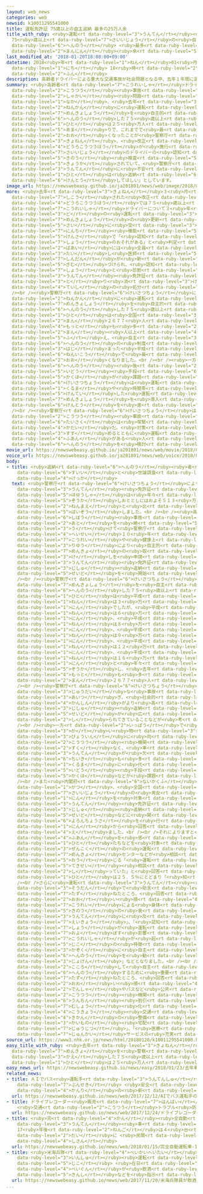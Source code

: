 ```yaml
---
layout: web_news
categories: web
newsid: k10011295541000
title: 運転免許証 75歳以上の自主返納 最多の25万人余
title_with_ruby: <ruby>運転<rt data-ruby-level="3">うんてん</rt></ruby><ruby>免許証<rt data-ruby-level="7">めんきょしょう</rt></ruby>
  75<ruby>歳以上<rt data-ruby-level="7">さいいじょう</rt></ruby>の<ruby>自主<rt data-ruby-level="3">じしゅ</rt></ruby><ruby>返納<rt
  data-ruby-level="6">へんのう</rt></ruby> <ruby>最多<rt data-ruby-level="4">さいた</rt></ruby>の25<ruby>万人<rt
  data-ruby-level="2">まんにん</rt></ruby><ruby>余<rt data-ruby-level="5">よ</rt></ruby>
last_modified_at: '2018-01-20T18:08:00+09:00'
datetime: 2018<ruby>年<rt data-ruby-level="1">ねん</rt></ruby>01<ruby>月<rt data-ruby-level="1">がつ</rt></ruby>20<ruby>日<rt
  data-ruby-level="1">にち</rt></ruby> 18<ruby>時<rt data-ruby-level="2">じ</rt></ruby>08<ruby>分<rt
  data-ruby-level="2">ふん</rt></ruby>
description: 高齢者ドライバーによる重大な交通事故が社会問題となる中、去年１年間に運転免許証を自主的に返納した７５歳以上の人は２５万人余りで、これまでで最も多くなったことが警察庁のまとめでわかりました。去年、改正道路交通法が施行され７５歳以上のドライバーの認知機能検査が強化されていて、警察庁は「運転に不安がある人は返納を検討してほしい」としています。
summary: <ruby>高齢者<rt data-ruby-level="7">こうれいしゃ</rt></ruby>ドライバーによる<ruby>重大<rt data-ruby-level="3">じゅうだい</rt></ruby>な<ruby>交通<rt
  data-ruby-level="2">こうつう</rt></ruby><ruby>事故<rt data-ruby-level="5">じこ</rt></ruby>が<ruby>社会<rt
  data-ruby-level="2">しゃかい</rt></ruby><ruby>問題<rt data-ruby-level="3">もんだい</rt></ruby>となる<ruby>中<rt
  data-ruby-level="1">なか</rt></ruby>、<ruby>去年<rt data-ruby-level="3">きょねん</rt></ruby>１<ruby>年間<rt
  data-ruby-level="2">ねんかん</rt></ruby>に<ruby>運転<rt data-ruby-level="3">うんてん</rt></ruby><ruby>免許証<rt
  data-ruby-level="7">めんきょしょう</rt></ruby>を<ruby>自主的<rt data-ruby-level="4">じしゅてき</rt></ruby>に<ruby>返納<rt
  data-ruby-level="6">へんのう</rt></ruby>した７５<ruby>歳以上<rt data-ruby-level="7">さいいじょう</rt></ruby>の<ruby>人<rt
  data-ruby-level="1">ひと</rt></ruby>は２５<ruby>万人<rt data-ruby-level="2">まんにん</rt></ruby><ruby>余<rt
  data-ruby-level="5">あま</rt></ruby>りで、これまでで<ruby>最<rt data-ruby-level="4">もっと</rt></ruby>も<ruby>多<rt
  data-ruby-level="2">おお</rt></ruby>くなったことが<ruby>警察庁<rt data-ruby-level="6">けいさつちょう</rt></ruby>のまとめでわかりました。<ruby>去年<rt
  data-ruby-level="3">きょねん</rt></ruby>、<ruby>改正<rt data-ruby-level="4">かいせい</rt></ruby><ruby>道路交通法<rt
  data-ruby-level="4">どうろこうつうほう</rt></ruby>が<ruby>施行<rt data-ruby-level="7">しこう</rt></ruby>され７５<ruby>歳以上<rt
  data-ruby-level="7">さいいじょう</rt></ruby>のドライバーの<ruby>認知<rt data-ruby-level="7">にんち</rt></ruby><ruby>機能<rt
  data-ruby-level="5">きのう</rt></ruby><ruby>検査<rt data-ruby-level="5">けんさ</rt></ruby>が<ruby>強化<rt
  data-ruby-level="3">きょうか</rt></ruby>されていて、<ruby>警察庁<rt data-ruby-level="6">けいさつちょう</rt></ruby>は「<ruby>運転<rt
  data-ruby-level="3">うんてん</rt></ruby>に<ruby>不安<rt data-ruby-level="4">ふあん</rt></ruby>がある<ruby>人<rt
  data-ruby-level="1">ひと</rt></ruby>は<ruby>返納<rt data-ruby-level="6">へんのう</rt></ruby>を<ruby>検討<rt
  data-ruby-level="6">けんとう</rt></ruby>してほしい」としています。
image_url: https://newswebeasy.github.io/ja201801/news/web/image/2018/01/20/K10011295541_1801201207_1801201209_01_03.jpg
more: <ruby>去年<rt data-ruby-level="3">きょねん</rt></ruby>３<ruby>月<rt data-ruby-level="1">がつ</rt></ruby>に<ruby>施行<rt
  data-ruby-level="7">しこう</rt></ruby>された<ruby>改正<rt data-ruby-level="4">かいせい</rt></ruby><ruby>道路交通法<rt
  data-ruby-level="4">どうろこうつうほう</rt></ruby>では７５<ruby>歳以上<rt data-ruby-level="7">さいいじょう</rt></ruby>の<ruby>高齢者<rt
  data-ruby-level="7">こうれいしゃ</rt></ruby>ドライバーについて３<ruby>年<rt data-ruby-level="3">ねん</rt></ruby>に１<ruby>度<rt
  data-ruby-level="3">ど</rt></ruby>の<ruby>運転<rt data-ruby-level="3">うんてん</rt></ruby><ruby>免許証<rt
  data-ruby-level="7">めんきょしょう</rt></ruby>の<ruby>更新<rt data-ruby-level="7">こうしん</rt></ruby>の<ruby>際<rt
  data-ruby-level="5">さい</rt></ruby>に<ruby>受<rt data-ruby-level="3">う</rt></ruby>ける<ruby>認知<rt
  data-ruby-level="7">にんち</rt></ruby><ruby>機能<rt data-ruby-level="5">きのう</rt></ruby><ruby>検査<rt
  data-ruby-level="5">けんさ</rt></ruby>で「<ruby>認知<rt data-ruby-level="7">にんち</rt></ruby><ruby>症<rt
  data-ruby-level="7">しょう</rt></ruby>のおそれがある」と<ruby>判定<rt data-ruby-level="5">はんてい</rt></ruby>された<ruby>場合<rt
  data-ruby-level="2">ばあい</rt></ruby>には<ruby>全員<rt data-ruby-level="3">ぜんいん</rt></ruby>に<ruby>対<rt
  data-ruby-level="3">たい</rt></ruby>し<ruby>医師<rt data-ruby-level="5">いし</rt></ruby>による<ruby>診断<rt
  data-ruby-level="7">しんだん</rt></ruby>が<ruby>新<rt data-ruby-level="2">あら</rt></ruby>たに<ruby>義務<rt
  data-ruby-level="5">ぎむ</rt></ruby>づけられ、<ruby>認知<rt data-ruby-level="7">にんち</rt></ruby><ruby>症<rt
  data-ruby-level="7">しょう</rt></ruby>と<ruby>診断<rt data-ruby-level="7">しんだん</rt></ruby>されると<ruby>運転<rt
  data-ruby-level="3">うんてん</rt></ruby><ruby>免許証<rt data-ruby-level="7">めんきょしょう</rt></ruby>の<ruby>取<rt
  data-ruby-level="3">と</rt></ruby>り<ruby>消<rt data-ruby-level="3">け</rt></ruby>しまたは<ruby>停止<rt
  data-ruby-level="4">ていし</rt></ruby>の<ruby>処分<rt data-ruby-level="6">しょぶん</rt></ruby>となります。<br
  /><br /><ruby>警察庁<rt data-ruby-level="6">けいさつちょう</rt></ruby>によりますと、<ruby>去年<rt data-ruby-level="3">きょねん</rt></ruby>１<ruby>年間<rt
  data-ruby-level="2">ねんかん</rt></ruby>に<ruby>運転<rt data-ruby-level="3">うんてん</rt></ruby><ruby>免許証<rt
  data-ruby-level="7">めんきょしょう</rt></ruby>を<ruby>自主的<rt data-ruby-level="4">じしゅてき</rt></ruby>に<ruby>返納<rt
  data-ruby-level="6">へんのう</rt></ruby>した７５<ruby>歳以上<rt data-ruby-level="7">さいいじょう</rt></ruby>の<ruby>人<rt
  data-ruby-level="1">ひと</rt></ruby>は<ruby>全国<rt data-ruby-level="3">ぜんこく</rt></ruby>で２５<ruby>万<rt
  data-ruby-level="2">まん</rt></ruby>２６７７<ruby>人<rt data-ruby-level="1">にん</rt></ruby>で、これまでで<ruby>最<rt
  data-ruby-level="4">もっと</rt></ruby>も<ruby>多<rt data-ruby-level="2">おお</rt></ruby>かったおととしよりも９<ruby>万<rt
  data-ruby-level="2">まん</rt></ruby><ruby>人以上<rt data-ruby-level="4">にんいじょう</rt></ruby><ruby>増<rt
  data-ruby-level="5">ふ</rt></ruby>え、<ruby>自主<rt data-ruby-level="3">じしゅ</rt></ruby><ruby>返納<rt
  data-ruby-level="6">へんのう</rt></ruby>の<ruby>制度<rt data-ruby-level="5">せいど</rt></ruby>が<ruby>始<rt
  data-ruby-level="3">はじ</rt></ruby>まった<ruby>平成<rt data-ruby-level="4">へいせい</rt></ruby>１０<ruby>年以降<rt
  data-ruby-level="6">ねんいこう</rt></ruby>で<ruby>最<rt data-ruby-level="4">もっと</rt></ruby>も<ruby>多<rt
  data-ruby-level="2">おお</rt></ruby>くなりました。<br /><br /><ruby>一方<rt data-ruby-level="2">いっぽう</rt></ruby>で<ruby>返納<rt
  data-ruby-level="6">へんのう</rt></ruby><ruby>後<rt data-ruby-level="2">ご</rt></ruby>の<ruby>移動<rt
  data-ruby-level="5">いどう</rt></ruby><ruby>手段<rt data-ruby-level="6">しゅだん</rt></ruby>の<ruby>確保<rt
  data-ruby-level="5">かくほ</rt></ruby>が<ruby>課題<rt data-ruby-level="4">かだい</rt></ruby>となっていて、<ruby>警察庁<rt
  data-ruby-level="6">けいさつちょう</rt></ruby>は<ruby>運転<rt data-ruby-level="3">うんてん</rt></ruby>できる<ruby>車<rt
  data-ruby-level="1">くるま</rt></ruby>や<ruby>時間帯<rt data-ruby-level="4">じかんたい</rt></ruby>などを<ruby>限定<rt
  data-ruby-level="5">げんてい</rt></ruby>した<ruby>運転<rt data-ruby-level="3">うんてん</rt></ruby><ruby>免許証<rt
  data-ruby-level="7">めんきょしょう</rt></ruby>を<ruby>導入<rt data-ruby-level="5">どうにゅう</rt></ruby>するかどうかなどについても<ruby>検討<rt
  data-ruby-level="6">けんとう</rt></ruby>を<ruby>進<rt data-ruby-level="3">すす</rt></ruby>めています。<br
  /><br /><ruby>警察庁<rt data-ruby-level="6">けいさつちょう</rt></ruby>は「<ruby>高齢者<rt data-ruby-level="7">こうれいしゃ</rt></ruby>ドライバーの<ruby>交通<rt
  data-ruby-level="2">こうつう</rt></ruby><ruby>事故<rt data-ruby-level="5">じこ</rt></ruby><ruby>対策<rt
  data-ruby-level="6">たいさく</rt></ruby>は<ruby>喫緊<rt data-ruby-level="7">きっきん</rt></ruby>の<ruby>課題<rt
  data-ruby-level="4">かだい</rt></ruby>だ。<ruby>対策<rt data-ruby-level="6">たいさく</rt></ruby>を<ruby>進<rt
  data-ruby-level="3">すす</rt></ruby>めるとともに<ruby>運転<rt data-ruby-level="3">うんてん</rt></ruby>に<ruby>不安<rt
  data-ruby-level="4">ふあん</rt></ruby>がある<ruby>人<rt data-ruby-level="1">ひと</rt></ruby>は<ruby>返納<rt
  data-ruby-level="6">へんのう</rt></ruby>を<ruby>検討<rt data-ruby-level="6">けんとう</rt></ruby>してほしい」としています。
movie_url: https://newswebeasy.github.io/ja201801/news/web/movie/2018/01/20/k10011295541_201801201207_201801201209.mp4
voice_url: https://newswebeasy.github.io/ja201801/news/web/voice/2018/01/20/k10011295541_201801201207_201801201209.mp3
body:
- title: <ruby>返納<rt data-ruby-level="6">へんのう</rt></ruby><ruby>者<rt data-ruby-level="3">しゃ</rt></ruby>の<ruby>推移<rt
    data-ruby-level="6">すいい</rt></ruby>と<ruby>世論調査<rt data-ruby-level="6">よろんちょうさ</rt></ruby><ruby>結果<rt
    data-ruby-level="4">けっか</rt></ruby>
  text: <ruby>警察庁<rt data-ruby-level="6">けいさつちょう</rt></ruby>によりますと７５<ruby>歳以上<rt data-ruby-level="7">さいいじょう</rt></ruby>の<ruby>運転<rt
    data-ruby-level="3">うんてん</rt></ruby><ruby>免許証<rt data-ruby-level="7">めんきょしょう</rt></ruby>の<ruby>保有者<rt
    data-ruby-level="5">ほゆうしゃ</rt></ruby>は<ruby>年々<rt data-ruby-level="1">ねんねん</rt></ruby><ruby>増加<rt
    data-ruby-level="5">ぞうか</rt></ruby>しおととしにはおよそ５１３<ruby>万人<rt data-ruby-level="2">まんにん</rt></ruby>と１０<ruby>年前<rt
    data-ruby-level="2">ねんまえ</rt></ruby>と<ruby>比<rt data-ruby-level="5">くら</rt></ruby>べてほぼ<ruby>倍増<rt
    data-ruby-level="5">ばいぞう</rt></ruby>しました。<br /><br /><ruby>高齢者<rt data-ruby-level="7">こうれいしゃ</rt></ruby>ドライバーによる<ruby>死亡<rt
    data-ruby-level="6">しぼう</rt></ruby><ruby>事故<rt data-ruby-level="5">じこ</rt></ruby>が<ruby>後<rt
    data-ruby-level="2">あと</rt></ruby>を<ruby>絶<rt data-ruby-level="5">た</rt></ruby>たないことを<ruby>受<rt
    data-ruby-level="3">う</rt></ruby>けて<ruby>警察庁<rt data-ruby-level="6">けいさつちょう</rt></ruby>は<ruby>平成<rt
    data-ruby-level="4">へいせい</rt></ruby>１０<ruby>年<rt data-ruby-level="1">ねん</rt></ruby>、<ruby>高齢<rt
    data-ruby-level="7">こうれい</rt></ruby>や<ruby>健康上<rt data-ruby-level="4">けんこうじょう</rt></ruby>の<ruby>理由<rt
    data-ruby-level="3">りゆう</rt></ruby>により<ruby>自主的<rt data-ruby-level="4">じしゅてき</rt></ruby>に<ruby>免許<rt
    data-ruby-level="7">めんきょ</rt></ruby>の<ruby>取<rt data-ruby-level="3">と</rt></ruby>り<ruby>消<rt
    data-ruby-level="3">け</rt></ruby>しを<ruby>申請<rt data-ruby-level="7">しんせい</rt></ruby>する<ruby>運転<rt
    data-ruby-level="3">うんてん</rt></ruby><ruby>免許証<rt data-ruby-level="7">めんきょしょう</rt></ruby>の<ruby>自主<rt
    data-ruby-level="3">じしゅ</rt></ruby><ruby>返納<rt data-ruby-level="6">へんのう</rt></ruby>の<ruby>制度<rt
    data-ruby-level="5">せいど</rt></ruby>を<ruby>開始<rt data-ruby-level="3">かいし</rt></ruby>しました。<br
    /><br /><ruby>警察庁<rt data-ruby-level="6">けいさつちょう</rt></ruby>によりますと、<ruby>免許証<rt
    data-ruby-level="7">めんきょしょう</rt></ruby>を<ruby>自主<rt data-ruby-level="3">じしゅ</rt></ruby><ruby>返納<rt
    data-ruby-level="6">へんのう</rt></ruby>した７５<ruby>歳以上<rt data-ruby-level="7">さいいじょう</rt></ruby>の<ruby>人<rt
    data-ruby-level="1">ひと</rt></ruby>は<ruby>平成<rt data-ruby-level="4">へいせい</rt></ruby>２３<ruby>年<rt
    data-ruby-level="1">ねん</rt></ruby>は３<ruby>万<rt data-ruby-level="2">まん</rt></ruby>７１９９<ruby>人<rt
    data-ruby-level="1">にん</rt></ruby>でしたが、<ruby>平成<rt data-ruby-level="4">へいせい</rt></ruby>２４<ruby>年<rt
    data-ruby-level="1">ねん</rt></ruby>は６<ruby>万<rt data-ruby-level="2">まん</rt></ruby>５１４７<ruby>人<rt
    data-ruby-level="1">にん</rt></ruby>、<ruby>平成<rt data-ruby-level="4">へいせい</rt></ruby>２５<ruby>年<rt
    data-ruby-level="1">ねん</rt></ruby>は８<ruby>万<rt data-ruby-level="2">まん</rt></ruby>７０１４<ruby>人<rt
    data-ruby-level="1">にん</rt></ruby>、<ruby>平成<rt data-ruby-level="4">へいせい</rt></ruby>２６<ruby>年<rt
    data-ruby-level="1">ねん</rt></ruby>は９<ruby>万<rt data-ruby-level="2">まん</rt></ruby>６５８１<ruby>人<rt
    data-ruby-level="1">にん</rt></ruby>、<ruby>平成<rt data-ruby-level="4">へいせい</rt></ruby>２７<ruby>年<rt
    data-ruby-level="1">ねん</rt></ruby>は１２<ruby>万<rt data-ruby-level="2">まん</rt></ruby>３９１３<ruby>人<rt
    data-ruby-level="1">にん</rt></ruby>、<ruby>平成<rt data-ruby-level="4">へいせい</rt></ruby>２８<ruby>年<rt
    data-ruby-level="1">ねん</rt></ruby>は１６<ruby>万<rt data-ruby-level="2">まん</rt></ruby>２３４１<ruby>人<rt
    data-ruby-level="1">にん</rt></ruby>と<ruby>年々<rt data-ruby-level="1">ねんねん</rt></ruby><ruby>増加<rt
    data-ruby-level="5">ぞうか</rt></ruby>し、<ruby>去年<rt data-ruby-level="3">きょねん</rt></ruby>はこれまでで<ruby>最<rt
    data-ruby-level="4">もっと</rt></ruby>も<ruby>多<rt data-ruby-level="2">おお</rt></ruby>い２５<ruby>万<rt
    data-ruby-level="2">まん</rt></ruby>２６７７<ruby>人<rt data-ruby-level="1">にん</rt></ruby>でした。<br
    /><br /><ruby>警察庁<rt data-ruby-level="6">けいさつちょう</rt></ruby>は、<ruby>高齢者<rt data-ruby-level="7">こうれいしゃ</rt></ruby>ドライバーによる<ruby>重大<rt
    data-ruby-level="3">じゅうだい</rt></ruby>な<ruby>事故<rt data-ruby-level="5">じこ</rt></ruby>が<ruby>相次<rt
    data-ruby-level="3">あいつ</rt></ruby>ぎ、<ruby>社会的<rt data-ruby-level="4">しゃかいてき</rt></ruby>な<ruby>関心<rt
    data-ruby-level="4">かんしん</rt></ruby>がより<ruby>高<rt data-ruby-level="2">たか</rt></ruby>まっていることや、<ruby>自主<rt
    data-ruby-level="3">じしゅ</rt></ruby><ruby>返納<rt data-ruby-level="6">へんのう</rt></ruby><ruby>制度<rt
    data-ruby-level="5">せいど</rt></ruby>が<ruby>広<rt data-ruby-level="2">ひろ</rt></ruby>く<ruby>知<rt
    data-ruby-level="2">し</rt></ruby>られてきていることなどが<ruby>考<rt data-ruby-level="2">かんが</rt></ruby>えられるとしています。<br
    /><br /><ruby>一方<rt data-ruby-level="2">いっぽう</rt></ruby>で<ruby>高齢者<rt data-ruby-level="7">こうれいしゃ</rt></ruby>が<ruby>買<rt
    data-ruby-level="3">か</rt></ruby>い<ruby>物<rt data-ruby-level="3">もの</rt></ruby>や<ruby>病院<rt
    data-ruby-level="3">びょういん</rt></ruby>に<ruby>向<rt data-ruby-level="3">む</rt></ruby>かうための<ruby>交通<rt
    data-ruby-level="2">こうつう</rt></ruby><ruby>機関<rt data-ruby-level="4">きかん</rt></ruby>が<ruby>少<rt
    data-ruby-level="2">すく</rt></ruby>なく、<ruby>車<rt data-ruby-level="1">くるま</rt></ruby>の<ruby>運転<rt
    data-ruby-level="3">うんてん</rt></ruby>が<ruby>欠<rt data-ruby-level="4">か</rt></ruby>かせない<ruby>地域<rt
    data-ruby-level="6">ちいき</rt></ruby>も<ruby>多<rt data-ruby-level="2">おお</rt></ruby>いことから<ruby>車<rt
    data-ruby-level="1">くるま</rt></ruby>に<ruby>代<rt data-ruby-level="3">か</rt></ruby>わる<ruby>移動<rt
    data-ruby-level="5">いどう</rt></ruby><ruby>手段<rt data-ruby-level="6">しゅだん</rt></ruby>の<ruby>確保<rt
    data-ruby-level="5">かくほ</rt></ruby>などが<ruby>課題<rt data-ruby-level="4">かだい</rt></ruby>となっています。<br
    /><br />また<ruby>内閣府<rt data-ruby-level="6">ないかくふ</rt></ruby>は<ruby>去年<rt data-ruby-level="3">きょねん</rt></ruby>１１<ruby>月<rt
    data-ruby-level="1">がつ</rt></ruby>、<ruby>全国<rt data-ruby-level="3">ぜんこく</rt></ruby>の１８<ruby>歳以上<rt
    data-ruby-level="7">さいいじょう</rt></ruby>の<ruby>男女<rt data-ruby-level="1">だんじょ</rt></ruby>３０００<ruby>人<rt
    data-ruby-level="1">にん</rt></ruby>を<ruby>対象<rt data-ruby-level="4">たいしょう</rt></ruby>に<ruby>運転<rt
    data-ruby-level="3">うんてん</rt></ruby><ruby>免許証<rt data-ruby-level="7">めんきょしょう</rt></ruby>の<ruby>自主<rt
    data-ruby-level="3">じしゅ</rt></ruby><ruby>返納<rt data-ruby-level="6">へんのう</rt></ruby><ruby>制度<rt
    data-ruby-level="5">せいど</rt></ruby>などに<ruby>関<rt data-ruby-level="4">かん</rt></ruby>する<ruby>世論調査<rt
    data-ruby-level="6">よろんちょうさ</rt></ruby>を<ruby>行<rt data-ruby-level="2">おこな</rt></ruby>い、６１．３％にあたる１８３９<ruby>人<rt
    data-ruby-level="1">にん</rt></ruby>から<ruby>回答<rt data-ruby-level="2">かいとう</rt></ruby>を<ruby>得<rt
    data-ruby-level="4">え</rt></ruby>ました。<br /><br />それによりますと<ruby>運転<rt data-ruby-level="3">うんてん</rt></ruby>に<ruby>不安<rt
    data-ruby-level="4">ふあん</rt></ruby>を<ruby>感<rt data-ruby-level="3">かん</rt></ruby>じる<ruby>人<rt
    data-ruby-level="1">ひと</rt></ruby>たちなどを<ruby>対象<rt data-ruby-level="4">たいしょう</rt></ruby>に<ruby>全国<rt
    data-ruby-level="3">ぜんこく</rt></ruby>の<ruby>運転<rt data-ruby-level="3">うんてん</rt></ruby><ruby>免許<rt
    data-ruby-level="7">めんきょ</rt></ruby>センターなどが<ruby>相談<rt data-ruby-level="3">そうだん</rt></ruby>に<ruby>応<rt
    data-ruby-level="5">おう</rt></ruby>じる「<ruby>運転<rt data-ruby-level="3">うんてん</rt></ruby><ruby>適性<rt
    data-ruby-level="5">てきせい</rt></ruby><ruby>相談<rt data-ruby-level="3">そうだん</rt></ruby>」について「<ruby>知<rt
    data-ruby-level="2">し</rt></ruby>っていた」と<ruby>回答<rt data-ruby-level="2">かいとう</rt></ruby>した<ruby>人<rt
    data-ruby-level="1">ひと</rt></ruby>は２５．５％にとどまり「<ruby>知<rt data-ruby-level="2">し</rt></ruby>らなかった」が７２．１％でした。<br
    /><br />さらに<ruby>運転<rt data-ruby-level="3">うんてん</rt></ruby><ruby>適性<rt data-ruby-level="5">てきせい</rt></ruby><ruby>相談<rt
    data-ruby-level="3">そうだん</rt></ruby>で<ruby>助言<rt data-ruby-level="3">じょげん</rt></ruby>してもらいたいことについて<ruby>尋<rt
    data-ruby-level="7">たず</rt></ruby>ねたところ、<ruby>回答<rt data-ruby-level="2">かいとう</rt></ruby>が<ruby>多<rt
    data-ruby-level="2">おお</rt></ruby>い<ruby>順<rt data-ruby-level="4">じゅん</rt></ruby>に「<ruby>高齢<rt
    data-ruby-level="7">こうれい</rt></ruby>による<ruby>身体<rt data-ruby-level="3">しんたい</rt></ruby><ruby>機能<rt
    data-ruby-level="5">きのう</rt></ruby>の<ruby>衰<rt data-ruby-level="7">おとろ</rt></ruby>えが<ruby>運転<rt
    data-ruby-level="3">うんてん</rt></ruby>に<ruby>及<rt data-ruby-level="7">およ</rt></ruby>ぼす<ruby>影響<rt
    data-ruby-level="7">えいきょう</rt></ruby>」、「<ruby>認知<rt data-ruby-level="7">にんち</rt></ruby><ruby>症<rt
    data-ruby-level="7">しょう</rt></ruby>が<ruby>運転<rt data-ruby-level="3">うんてん</rt></ruby>に<ruby>及<rt
    data-ruby-level="7">およ</rt></ruby>ぼす<ruby>影響<rt data-ruby-level="7">えいきょう</rt></ruby>」、「<ruby>高齢者<rt
    data-ruby-level="7">こうれいしゃ</rt></ruby>が<ruby>起<rt data-ruby-level="3">お</rt></ruby>こしがちな<ruby>事故<rt
    data-ruby-level="5">じこ</rt></ruby>の<ruby>特徴<rt data-ruby-level="7">とくちょう</rt></ruby>」、「<ruby>家族<rt
    data-ruby-level="3">かぞく</rt></ruby>に<ruby>自主<rt data-ruby-level="3">じしゅ</rt></ruby><ruby>返納<rt
    data-ruby-level="6">へんのう</rt></ruby>を<ruby>勧<rt data-ruby-level="7">すす</rt></ruby>めるにあたっての<ruby>助言<rt
    data-ruby-level="3">じょげん</rt></ruby>」などとなりました。<br /><br />このほか<ruby>安<rt data-ruby-level="3">やす</rt></ruby><ruby>心<rt
    data-ruby-level="2">こころ</rt></ruby>して<ruby>自主<rt data-ruby-level="3">じしゅ</rt></ruby><ruby>返納<rt
    data-ruby-level="6">へんのう</rt></ruby>するために<ruby>重要<rt data-ruby-level="4">じゅうよう</rt></ruby>なことについて<ruby>尋<rt
    data-ruby-level="7">たず</rt></ruby>ねたところ、<ruby>回答<rt data-ruby-level="2">かいとう</rt></ruby>が<ruby>多<rt
    data-ruby-level="2">おお</rt></ruby>い<ruby>順<rt data-ruby-level="4">じゅん</rt></ruby>に「<ruby>電車<rt
    data-ruby-level="2">でんしゃ</rt></ruby>やバスなど<ruby>公共<rt data-ruby-level="4">こうきょう</rt></ruby><ruby>交通<rt
    data-ruby-level="2">こうつう</rt></ruby><ruby>機関<rt data-ruby-level="4">きかん</rt></ruby>の<ruby>運賃<rt
    data-ruby-level="6">うんちん</rt></ruby><ruby>割引<rt data-ruby-level="6">わりびき</rt></ruby>・<ruby>無償<rt
    data-ruby-level="7">むしょう</rt></ruby><ruby>化<rt data-ruby-level="3">か</rt></ruby>」、「<ruby>公共<rt
    data-ruby-level="4">こうきょう</rt></ruby><ruby>交通<rt data-ruby-level="2">こうつう</rt></ruby><ruby>機関<rt
    data-ruby-level="4">きかん</rt></ruby>の<ruby>整備<rt data-ruby-level="5">せいび</rt></ruby>」、「<ruby>買物<rt
    data-ruby-level="3">かいもの</rt></ruby><ruby>宅配<rt data-ruby-level="6">たくはい</rt></ruby>サービスの<ruby>充実<rt
    data-ruby-level="7">じゅうじつ</rt></ruby>」、「<ruby>医療<rt data-ruby-level="7">いりょう</rt></ruby>の<ruby>巡回<rt
    data-ruby-level="7">じゅんかい</rt></ruby>サービスの<ruby>充実<rt data-ruby-level="7">じゅうじつ</rt></ruby>」などとなりました。
source_url: https://www3.nhk.or.jp/news/html/20180120/k10011295541000.html
easy_title_with_ruby: <ruby>去年<rt data-ruby-level="3">きょねん</rt></ruby><ruby>車<rt data-ruby-level="1">しゃ</rt></ruby>の<ruby>免許<rt
  data-ruby-level="7">めんきょ</rt></ruby>を<ruby>警察<rt data-ruby-level="6">けいさつ</rt></ruby>に<ruby>返<rt
  data-ruby-level="3">かえ</rt></ruby>した７５<ruby>歳以上<rt data-ruby-level="7">さいいじょう</rt></ruby>の<ruby>人<rt
  data-ruby-level="1">ひと</rt></ruby>は２５<ruby>万人<rt data-ruby-level="2">まんにん</rt></ruby>
easy_news_url: https://newswebeasy.github.io/news/easy/2018/01/23/去年車の免許を警察に返した75歳以上の人は25万人
related_news:
- title: ＡＩでバス<ruby>運転手<rt data-ruby-level="3">うんてんしゅ</rt></ruby>の<ruby>表情<rt data-ruby-level="5">ひょうじょう</rt></ruby>など<ruby>分析<rt
    data-ruby-level="7">ぶんせき</rt></ruby> <ruby>安全<rt data-ruby-level="3">あんぜん</rt></ruby><ruby>管理<rt
    data-ruby-level="4">かんり</rt></ruby>の<ruby>新<rt data-ruby-level="2">しん</rt></ruby>システム
  url: https://newswebeasy.github.io/news/web/2017/12/12/AIでバス運転手の表情など分析-安全管理の新システム
- title: ドライブレコーダー<ruby>販売<rt data-ruby-level="7">はんばい</rt></ruby>が<ruby>倍増<rt data-ruby-level="5">ばいぞう</rt></ruby>
    <ruby>交通<rt data-ruby-level="2">こうつう</rt></ruby>トラブル<ruby>防止<rt data-ruby-level="5">ぼうし</rt></ruby>で
  url: https://newswebeasy.github.io/news/web/2017/12/24/ドライブレコーダー販売が倍増-交通トラブル防止で
- title: <ruby>完<rt data-ruby-level="4">かん</rt></ruby><ruby>全自動<rt data-ruby-level="3">ぜんじどう</rt></ruby><ruby>運転<rt
    data-ruby-level="3">うんてん</rt></ruby><ruby>車<rt data-ruby-level="1">しゃ</rt></ruby>
    17<ruby>年後<rt data-ruby-level="2">ねんご</rt></ruby>は４<ruby>台<rt data-ruby-level="2">だい</rt></ruby>に１<ruby>台<rt
    data-ruby-level="2">だい</rt></ruby>に <ruby>民間<rt data-ruby-level="4">みんかん</rt></ruby>コンサルが<ruby>試算<rt
    data-ruby-level="4">しさん</rt></ruby>
  url: https://newswebeasy.github.io/news/web/2018/01/15/完全自動運転車-17年後は4台に1台に-民間コンサルが試算
- title: <ruby>米海兵隊<rt data-ruby-level="4">べいかいへいたい</rt></ruby><ruby>員<rt data-ruby-level="3">いん</rt></ruby>が<ruby>飲酒<rt
    data-ruby-level="3">いんしゅ</rt></ruby><ruby>運転<rt data-ruby-level="3">うんてん</rt></ruby>で<ruby>事故<rt
    data-ruby-level="5">じこ</rt></ruby> <ruby>在日<rt data-ruby-level="5">ざいにち</rt></ruby><ruby>米軍<rt
    data-ruby-level="4">べいぐん</rt></ruby>が<ruby>飲酒<rt data-ruby-level="3">いんしゅ</rt></ruby><ruby>禁止<rt
    data-ruby-level="5">きんし</rt></ruby>などを<ruby>指示<rt data-ruby-level="5">しじ</rt></ruby>
  url: https://newswebeasy.github.io/news/web/2017/11/20/米海兵隊員が飲酒運転で事故-在日米軍が飲酒禁止などを指示
...
```

